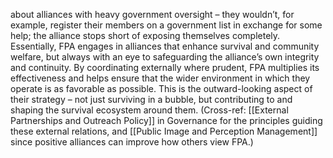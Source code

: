 about alliances with heavy government oversight – they wouldn’t, for example, register their members on a government list in exchange for some help; the alliance stops short of exposing themselves completely. Essentially, FPA engages in alliances that enhance survival and community welfare, but always with an eye to safeguarding the alliance’s own integrity and continuity. By coordinating externally where prudent, FPA multiplies its effectiveness and helps ensure that the wider environment in which they operate is as favorable as possible. This is the outward-looking aspect of their strategy – not just surviving in a bubble, but contributing to and shaping the survival ecosystem around them. (Cross-ref: [[External Partnerships and Outreach Policy]] in Governance for the principles guiding these external relations, and [[Public Image and Perception Management]] since positive alliances can improve how others view FPA.)